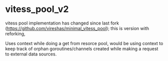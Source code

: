 # vitess_pool_v2

vitess pool implementation has changed since last fork (https://github.com/vireshas/minimal_vitess_pool); this is  version with reforking,

Uses context while doing a get from resorce pool, would be using context to keep track of orphan goroutines/channels created while making a request to external data sources.
